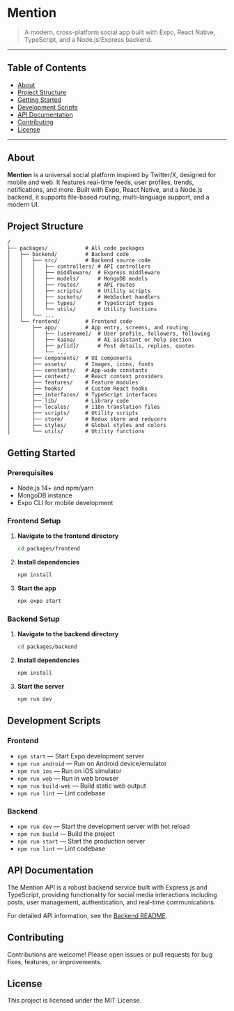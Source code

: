 # Mention

> A modern, cross-platform social app built with Expo, React Native, TypeScript, and a Node.js/Express backend.

---

## Table of Contents
- [About](#about)
- [Project Structure](#project-structure)
- [Getting Started](#getting-started)
- [Development Scripts](#development-scripts)
- [API Documentation](#api-documentation)
- [Contributing](#contributing)
- [License](#license)

---

## About

**Mention** is a universal social platform inspired by Twitter/X, designed for mobile and web. It features real-time feeds, user profiles, trends, notifications, and more. Built with Expo, React Native, and a Node.js backend, it supports file-based routing, multi-language support, and a modern UI.

## Project Structure

```
/
├── packages/            # All code packages
│   ├── backend/         # Backend code
│   │   ├── src/         # Backend source code
│   │   │   ├── controllers/ # API controllers
│   │   │   ├── middleware/  # Express middleware
│   │   │   ├── models/      # MongoDB models
│   │   │   ├── routes/      # API routes
│   │   │   ├── scripts/     # Utility scripts
│   │   │   ├── sockets/     # WebSocket handlers
│   │   │   ├── types/       # TypeScript types
│   │   │   └── utils/       # Utility functions
│   │   └── ...
│   └── frontend/        # Frontend code
│       ├── app/         # App entry, screens, and routing
│       │   ├── [username]/  # User profile, followers, following
│       │   ├── kaana/       # AI assistant or help section
│       │   ├── p/[id]/      # Post details, replies, quotes
│       │   └── ...
│       ├── components/  # UI components
│       ├── assets/      # Images, icons, fonts
│       ├── constants/   # App-wide constants
│       ├── context/     # React context providers
│       ├── features/    # Feature modules
│       ├── hooks/       # Custom React hooks
│       ├── interfaces/  # TypeScript interfaces
│       ├── lib/         # Library code
│       ├── locales/     # i18n translation files
│       ├── scripts/     # Utility scripts
│       ├── store/       # Redux store and reducers
│       ├── styles/      # Global styles and colors
│       └── utils/       # Utility functions
```

## Getting Started

### Prerequisites
- Node.js 14+ and npm/yarn
- MongoDB instance
- Expo CLI for mobile development

### Frontend Setup
1. **Navigate to the frontend directory**
   ```bash
   cd packages/frontend
   ```

2. **Install dependencies**
   ```bash
   npm install
   ```

3. **Start the app**
   ```bash
   npx expo start
   ```

### Backend Setup
1. **Navigate to the backend directory**
   ```bash
   cd packages/backend
   ```

2. **Install dependencies**
   ```bash
   npm install
   ```

3. **Start the server**
   ```bash
   npm run dev
   ```

## Development Scripts

### Frontend
- `npm start` — Start Expo development server
- `npm run android` — Run on Android device/emulator
- `npm run ios` — Run on iOS simulator
- `npm run web` — Run in web browser
- `npm run build-web` — Build static web output
- `npm run lint` — Lint codebase

### Backend
- `npm run dev` — Start the development server with hot reload
- `npm run build` — Build the project
- `npm run start` — Start the production server
- `npm run lint` — Lint codebase

## API Documentation

The Mention API is a robust backend service built with Express.js and TypeScript, providing functionality for social media interactions including posts, user management, authentication, and real-time communications.

For detailed API information, see the [Backend README](packages/backend/README.md).

## Contributing

Contributions are welcome! Please open issues or pull requests for bug fixes, features, or improvements.

## License

This project is licensed under the MIT License.